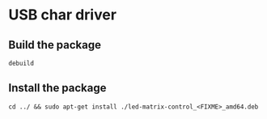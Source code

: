 # USB char driver

## Build the package

```
debuild
```

## Install the package

```
cd ../ && sudo apt-get install ./led-matrix-control_<FIXME>_amd64.deb
```